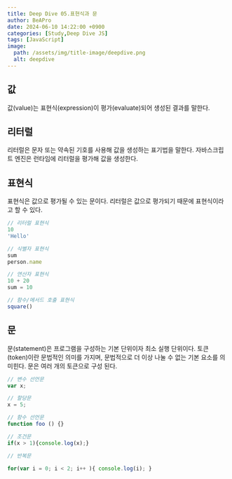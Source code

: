 ```yaml
---
title: Deep Dive 05.표현식과 문
author: BeAPro
date: 2024-06-10 14:22:00 +0900
categories: [Study,Deep Dive JS]
tags: [JavaScript]
image:
  path: /assets/img/title-image/deepdive.png
  alt: deepdive
---
```

## **값**
값(value)는 표현식(expression)이 평가(evaluate)되어 생성된 결과를 말한다.

## **리터럴**
리터럴은 문자 또는 약속된 기호를 사용해 값을 생성하는 표기법을 말한다.
자바스크립트 엔진은 런타임에 리터럴을 평가해 값을 생성한다.

## **표현식**
표현식은 값으로 평가될 수 있는 문이다.
리터럴은 값으로 평가되기 때문에 표현식이라고 할 수 있다.

```js
// 리터럴 표현식
10
'Hello'

// 식별자 표현식
sum
person.name

// 연산자 표현식
10 + 20
sum = 10

// 함수/메서드 호출 표현식
square()
```

## **문**
문(statement)은 프로그램을 구성하는 기본 단위이자 최소 실행 단위이다.
토큰(token)이란 문법적인 의미를 가지며, 문법적으로 더 이상 나눌 수 없는 기본 요소를 의미힌다.
문은 여러 개의 토큰으로 구성 된다.

```js
// 변수 선언문
var x;

// 할당문
x = 5;

// 함수 선언문
function foo () {}

// 조건문
if(x > 1){console.log(x);}

// 반복문

for(var i = 0; i < 2; i++ ){ console.log(i); }

```
